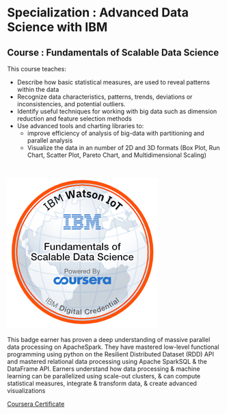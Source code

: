 
# Specialization : Advanced Data Science with IBM
## Course : Fundamentals of Scalable Data Science

This course teaches:
* Describe how basic statistical measures, are used to reveal  patterns within the data 
* Recognize data characteristics, patterns, trends, deviations or inconsistencies, and potential outliers.
* Identify useful techniques for working with big data such as dimension reduction and feature selection methods 
* Use advanced tools and charting libraries to:
  * improve efficiency of analysis of big-data with partitioning and parallel analysis 
  * Visualize the data in an number of 2D and 3D formats (Box Plot, Run Chart, Scatter Plot, Pareto Chart, and Multidimensional Scaling)

<br/>

![IBM Badge](./fundamentals-of-scalable-data-science.png)

This badge earner has proven a deep understanding of massive parallel data processing on ApacheSpark. They have mastered low-level functional programming using python on the Resilient Distributed Dataset (RDD) API and mastered relational data processing using Apache SparkSQL & the DataFrame API. Earners understand how data processing & machine learning can be parallelized using scale-out clusters, & can compute statistical measures, integrate & transform data, & create advanced visualizations

[Coursera Certificate](https://www.coursera.org/account/accomplishments/records/VQFAQCKPRC8S)

